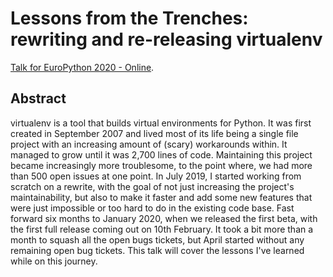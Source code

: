 # Lessons from the Trenches: rewriting and re-releasing virtualenv

[Talk for EuroPython 2020 - Online](https://ep2020.europython.eu/talks/D2SG8Vb-lessons-from-the-trenches-rewriting-and-re-releasing-virtualenv/).

## Abstract

virtualenv is a tool that builds virtual environments for Python. It was first created in September 2007 and lived most
of its life being a single file project with an increasing amount of (scary) workarounds within. It managed to grow
until it was 2,700 lines of code. Maintaining this project became increasingly more troublesome, to the point where, we
had more than 500 open issues at one point. In July 2019, I started working from scratch on a rewrite, with the goal of
not just increasing the project's maintainability, but also to make it faster and add some new features that were just
impossible or too hard to do in the existing code base. Fast forward six months to January 2020, when we released the
first beta, with the first full release coming out on 10th February. It took a bit more than a month to squash all the
open bugs tickets, but April started without any remaining open bug tickets. This talk will cover the lessons I've
learned while on this journey.

